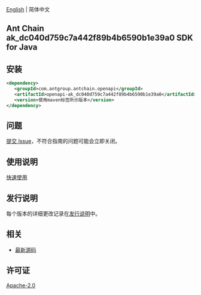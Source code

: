 [English](README.md) | 简体中文

## Ant Chain ak_dc040d759c7a442f89b4b6590b1e39a0 SDK for Java

## 安装

```xml
<dependency>
   <groupId>com.antgroup.antchain.openapi</groupId>
   <artifactId>openapi-ak_dc040d759c7a442f89b4b6590b1e39a0</artifactId>
   <version>使用maven标签所示版本</version>
</dependency>
```

## 问题

[提交 Issue](https://github.com/alipay/antchain-openapi-prod-sdk/issues/new)，不符合指南的问题可能会立即关闭。

## 使用说明

[快速使用](https://github.com/alipay/antchain-openapi-prod-sdk)

## 发行说明

每个版本的详细更改记录在[发行说明](./ChangeLog.txt)中。

## 相关

- [最新源码](https://github.com/alipay/antchain-openapi-prod-sdk/)

## 许可证

[Apache-2.0](http://www.apache.org/licenses/LICENSE-2.0)
